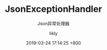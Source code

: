---
post: post
title: JsonExceptionHandler
subtitle: Json异常处理器
layout: page
categories: [spring]
tags: [web,exception]
menus:
    - web
    - exception
    - json-exception-handler
author: likly
date: 2019-03-24 17:14:25 +800
version: 1.0
---